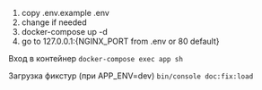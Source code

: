 1. copy .env.example .env
2. change if needed
3. docker-compose up -d
4. go to 127.0.0.1:{NGINX_PORT from .env or 80 default}

Вход в контейнер ``docker-compose exec app sh``

Загрузка фикстур (при APP_ENV=dev)  ``bin/console doc:fix:load``

